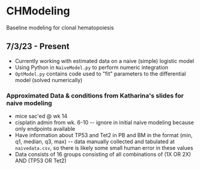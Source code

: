 # CHModeling
Baseline modeling for clonal hematopoiesis

## 7/3/23 - Present
- Currently working with estimated data on a naive (simple) logistic model
- Using Python in `NaiveModel.py` to perform numeric integration
- `OptModel.py` contains code used to "fit" parameters to the differential model (solved numerically)

### Approximated Data & conditions from Katharina's slides for naive modeling
- mice sac'ed @ wk 14
- cisplatin admin from wk. 6-10 -- ignore in initial naive modeling because only endpoints available
- Have information about TP53 and Tet2 in PB and BM in the format (min, q1, median, q3, max) -- data manually collected and tabulated at `naivedata.csv`, so there is likely some small human error in these values 
- Data consists of 16 groups consisting of all combinations of (1X OR 2X) AND (TP53 OR Tet2)